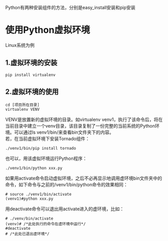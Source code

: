 Python有两种安装组件的方法，分别是easy_install安装和pip安装

# 使用Python虚拟环境
Linux系统为例  
## 1.虚拟环境的安装  
	pip install virtualenv
## 2.虚拟环境的使用  
	cd [项目所在目录]
	virtualenv VENV  
VENV是放置新的虚拟环境的目录。如virtualenv venv1，执行了该命令后，将在当前目录中建立一个venv目录，该目录复制了一份完整的当前系统的Python环境。可以通过ls venv1/bin/来查看bin文件夹下的内容。  
若，在当前虚拟环境下安装Tornado组件：
  
	./venv1/bin/pip install tornado  
也可以，用该虚拟环境运行Python程序：  

	./venv1/bin/python xxx.py   
如果用activate命令启动虚拟环境，之后不必再显示地调用虚环境bin文件夹中的命令，如下命令与之前的/venv1/bin/python命令的效果相同：  

 	# source ./venv1/bin/activate
 	(venv1)#python xxx.py  
用deactivate命令可以退出用activate进入的虚环境，比如：  

 	# ./venv/bin/activate  
  	(venv)# /*此处执行的命令在虚环境中运行*/
	#deactivate  
	# /*此处已退出虚环境*/


